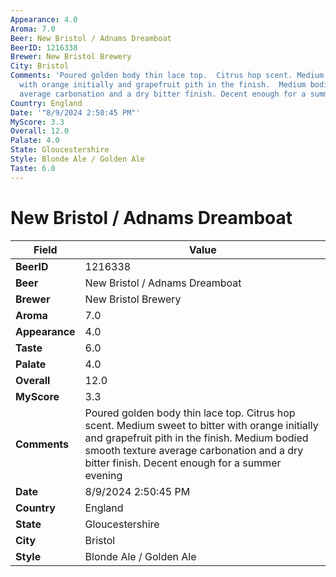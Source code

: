 ```yaml
---
Appearance: 4.0
Aroma: 7.0
Beer: New Bristol / Adnams Dreamboat
BeerID: 1216338
Brewer: New Bristol Brewery
City: Bristol
Comments: 'Poured golden body thin lace top.  Citrus hop scent. Medium sweet to bitter
  with orange initially and grapefruit pith in the finish.  Medium bodied smooth texture
  average carbonation and a dry bitter finish. Decent enough for a summer evening '
Country: England
Date: '"8/9/2024 2:50:45 PM"'
MyScore: 3.3
Overall: 12.0
Palate: 4.0
State: Gloucestershire
Style: Blonde Ale / Golden Ale
Taste: 6.0
---
```


# New Bristol / Adnams Dreamboat

| Field         | Value |
|---------------|-------|
| **BeerID** | 1216338 |
| **Beer** | New Bristol / Adnams Dreamboat |
| **Brewer** | New Bristol Brewery |
| **Aroma** | 7.0 |
| **Appearance** | 4.0 |
| **Taste** | 6.0 |
| **Palate** | 4.0 |
| **Overall** | 12.0 |
| **MyScore** | 3.3 |
| **Comments** | Poured golden body thin lace top.  Citrus hop scent. Medium sweet to bitter with orange initially and grapefruit pith in the finish.  Medium bodied smooth texture average carbonation and a dry bitter finish. Decent enough for a summer evening  |
| **Date** | 8/9/2024 2:50:45 PM |
| **Country** | England |
| **State** | Gloucestershire |
| **City** | Bristol |
| **Style** | Blonde Ale / Golden Ale |
